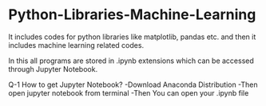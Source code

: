 # Python-Libraries-Machine-Learning
It includes codes for python libraries like matplotlib, pandas etc. and then it includes machine learning related codes.

In this all programs are stored in .ipynb extensions which can be accessed through Jupyter Notebook.

Q-1 How to get Jupyter Notebook?
      -Download Anaconda Distribution
      -Then open jupyter notebook from terminal
      -Then You can open your .ipynb file
